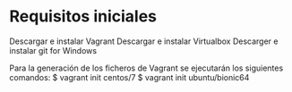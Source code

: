 
# Requisitos iniciales
Descargar e instalar Vagrant
Descargar e instalar Virtualbox
Descarger e instalar git for Windows

Para la generación de los ficheros de Vagrant se ejecutarán los siguientes comandos:
$ vagrant init centos/7
$ vagrant init ubuntu/bionic64


